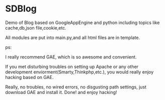 SDBlog
======


Demo of Blog based on GoogleAppEngine and python including topics like cache,db,json file,cookie,etc.

All modules are put into main.py,and all html files are in template.

ps:

I really recommend GAE, which is so awesome and convenient.

If you met disturbing troubles on setting up Apache or any other development enviorment(Smarty,Thinkphp,etc.), you would really enjoy hacking based on GAE.

Really, no troubles, no wired errors, no disgusting path settings, just download GAE and install it. Done! and enjoy hacking!
